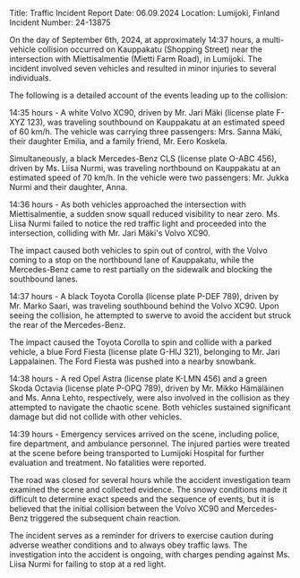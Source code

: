  Title: Traffic Incident Report
Date: 06.09.2024
Location: Lumijoki, Finland
Incident Number: 24-13875

On the day of September 6th, 2024, at approximately 14:37 hours, a multi-vehicle collision occurred on Kauppakatu (Shopping Street) near the intersection with Miettisalmentie (Mietti Farm Road), in Lumijoki. The incident involved seven vehicles and resulted in minor injuries to several individuals.

The following is a detailed account of the events leading up to the collision:

14:35 hours - A white Volvo XC90, driven by Mr. Jari Mäki (license plate F-XYZ 123), was traveling southbound on Kauppakatu at an estimated speed of 60 km/h. The vehicle was carrying three passengers: Mrs. Sanna Mäki, their daughter Emilia, and a family friend, Mr. Eero Koskela.

Simultaneously, a black Mercedes-Benz CLS (license plate O-ABC 456), driven by Ms. Liisa Nurmi, was traveling northbound on Kauppakatu at an estimated speed of 70 km/h. In the vehicle were two passengers: Mr. Jukka Nurmi and their daughter, Anna.

14:36 hours - As both vehicles approached the intersection with Miettisalmentie, a sudden snow squall reduced visibility to near zero. Ms. Liisa Nurmi failed to notice the red traffic light and proceeded into the intersection, colliding with Mr. Jari Mäki's Volvo XC90.

The impact caused both vehicles to spin out of control, with the Volvo coming to a stop on the northbound lane of Kauppakatu, while the Mercedes-Benz came to rest partially on the sidewalk and blocking the southbound lanes.

14:37 hours - A black Toyota Corolla (license plate P-DEF 789), driven by Mr. Marko Saari, was traveling southbound behind the Volvo XC90. Upon seeing the collision, he attempted to swerve to avoid the accident but struck the rear of the Mercedes-Benz.

The impact caused the Toyota Corolla to spin and collide with a parked vehicle, a blue Ford Fiesta (license plate G-HIJ 321), belonging to Mr. Jari Lappalainen. The Ford Fiesta was pushed into a nearby snowbank.

14:38 hours - A red Opel Astra (license plate K-LMN 456) and a green Skoda Octavia (license plate P-OPQ 789), driven by Mr. Mikko Hämäläinen and Ms. Anna Lehto, respectively, were also involved in the collision as they attempted to navigate the chaotic scene. Both vehicles sustained significant damage but did not collide with other vehicles.

14:39 hours - Emergency services arrived on the scene, including police, fire department, and ambulance personnel. The injured parties were treated at the scene before being transported to Lumijoki Hospital for further evaluation and treatment. No fatalities were reported.

The road was closed for several hours while the accident investigation team examined the scene and collected evidence. The snowy conditions made it difficult to determine exact speeds and the sequence of events, but it is believed that the initial collision between the Volvo XC90 and Mercedes-Benz triggered the subsequent chain reaction.

The incident serves as a reminder for drivers to exercise caution during adverse weather conditions and to always obey traffic laws. The investigation into the accident is ongoing, with charges pending against Ms. Liisa Nurmi for failing to stop at a red light.